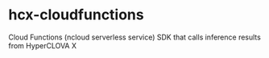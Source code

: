 # hcx-cloudfunctions
Cloud Functions (ncloud serverless service) SDK that calls inference results from HyperCLOVA X

